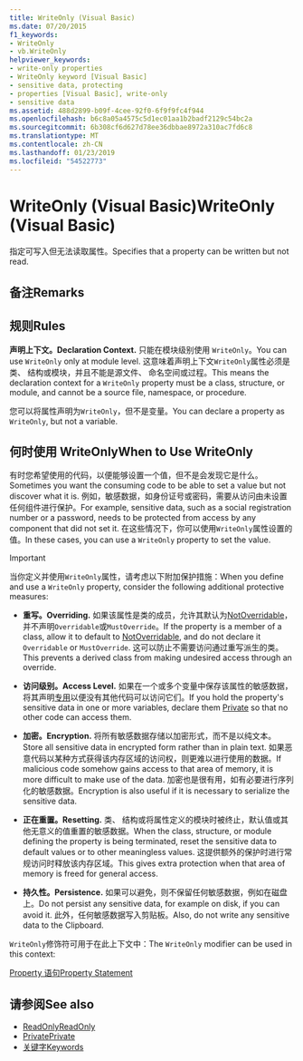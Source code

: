```yaml
---
title: WriteOnly (Visual Basic)
ms.date: 07/20/2015
f1_keywords:
- WriteOnly
- vb.WriteOnly
helpviewer_keywords:
- write-only properties
- WriteOnly keyword [Visual Basic]
- sensitive data, protecting
- properties [Visual Basic], write-only
- sensitive data
ms.assetid: 488d2899-b09f-4cee-92f0-6f9f9fc4f944
ms.openlocfilehash: b6c8a05a4575c5d1ec01aa1b2badf2129c54bc2a
ms.sourcegitcommit: 6b308cf6d627d78ee36dbbae8972a310ac7fd6c8
ms.translationtype: MT
ms.contentlocale: zh-CN
ms.lasthandoff: 01/23/2019
ms.locfileid: "54522773"
---
```

# <a name="writeonly-visual-basic"></a><span data-ttu-id="f7116-102">WriteOnly (Visual Basic)</span><span class="sxs-lookup"><span data-stu-id="f7116-102">WriteOnly (Visual Basic)</span></span>
<span data-ttu-id="f7116-103">指定可写入但无法读取属性。</span><span class="sxs-lookup"><span data-stu-id="f7116-103">Specifies that a property can be written but not read.</span></span>  
  
## <a name="remarks"></a><span data-ttu-id="f7116-104">备注</span><span class="sxs-lookup"><span data-stu-id="f7116-104">Remarks</span></span>  
  
## <a name="rules"></a><span data-ttu-id="f7116-105">规则</span><span class="sxs-lookup"><span data-stu-id="f7116-105">Rules</span></span>  
 <span data-ttu-id="f7116-106">**声明上下文。**</span><span class="sxs-lookup"><span data-stu-id="f7116-106">**Declaration Context.**</span></span> <span data-ttu-id="f7116-107">只能在模块级别使用 `WriteOnly`。</span><span class="sxs-lookup"><span data-stu-id="f7116-107">You can use `WriteOnly` only at module level.</span></span> <span data-ttu-id="f7116-108">这意味着声明上下文`WriteOnly`属性必须是类、 结构或模块，并且不能是源文件、 命名空间或过程。</span><span class="sxs-lookup"><span data-stu-id="f7116-108">This means the declaration context for a `WriteOnly` property must be a class, structure, or module, and cannot be a source file, namespace, or procedure.</span></span>  
  
 <span data-ttu-id="f7116-109">您可以将属性声明为`WriteOnly`，但不是变量。</span><span class="sxs-lookup"><span data-stu-id="f7116-109">You can declare a property as `WriteOnly`, but not a variable.</span></span>  
  
## <a name="when-to-use-writeonly"></a><span data-ttu-id="f7116-110">何时使用 WriteOnly</span><span class="sxs-lookup"><span data-stu-id="f7116-110">When to Use WriteOnly</span></span>  
 <span data-ttu-id="f7116-111">有时您希望使用的代码，以便能够设置一个值，但不是会发现它是什么。</span><span class="sxs-lookup"><span data-stu-id="f7116-111">Sometimes you want the consuming code to be able to set a value but not discover what it is.</span></span> <span data-ttu-id="f7116-112">例如，敏感数据，如身份证号或密码，需要从访问由未设置任何组件进行保护。</span><span class="sxs-lookup"><span data-stu-id="f7116-112">For example, sensitive data, such as a social registration number or a password, needs to be protected from access by any component that did not set it.</span></span> <span data-ttu-id="f7116-113">在这些情况下，你可以使用`WriteOnly`属性设置的值。</span><span class="sxs-lookup"><span data-stu-id="f7116-113">In these cases, you can use a `WriteOnly` property to set the value.</span></span>  
  
> [!IMPORTANT]
>  <span data-ttu-id="f7116-114">当你定义并使用`WriteOnly`属性，请考虑以下附加保护措施：</span><span class="sxs-lookup"><span data-stu-id="f7116-114">When you define and use a `WriteOnly` property, consider the following additional protective measures:</span></span>  
  
-   <span data-ttu-id="f7116-115">**重写。**</span><span class="sxs-lookup"><span data-stu-id="f7116-115">**Overriding.**</span></span> <span data-ttu-id="f7116-116">如果该属性是类的成员，允许其默认为[NotOverridable](../../../visual-basic/language-reference/modifiers/notoverridable.md)，并不声明`Overridable`或`MustOverride`。</span><span class="sxs-lookup"><span data-stu-id="f7116-116">If the property is a member of a class, allow it to default to [NotOverridable](../../../visual-basic/language-reference/modifiers/notoverridable.md), and do not declare it `Overridable` or `MustOverride`.</span></span> <span data-ttu-id="f7116-117">这可以防止不需要访问通过重写派生的类。</span><span class="sxs-lookup"><span data-stu-id="f7116-117">This prevents a derived class from making undesired access through an override.</span></span>  
  
-   <span data-ttu-id="f7116-118">**访问级别。**</span><span class="sxs-lookup"><span data-stu-id="f7116-118">**Access Level.**</span></span> <span data-ttu-id="f7116-119">如果在一个或多个变量中保存该属性的敏感数据，将其声明[专用](../../../visual-basic/language-reference/modifiers/private.md)以便没有其他代码可以访问它们。</span><span class="sxs-lookup"><span data-stu-id="f7116-119">If you hold the property's sensitive data in one or more variables, declare them [Private](../../../visual-basic/language-reference/modifiers/private.md) so that no other code can access them.</span></span>  
  
-   <span data-ttu-id="f7116-120">**加密。**</span><span class="sxs-lookup"><span data-stu-id="f7116-120">**Encryption.**</span></span> <span data-ttu-id="f7116-121">将所有敏感数据存储以加密形式，而不是以纯文本。</span><span class="sxs-lookup"><span data-stu-id="f7116-121">Store all sensitive data in encrypted form rather than in plain text.</span></span> <span data-ttu-id="f7116-122">如果恶意代码以某种方式获得该内存区域的访问权，则更难以进行使用的数据。</span><span class="sxs-lookup"><span data-stu-id="f7116-122">If malicious code somehow gains access to that area of memory, it is more difficult to make use of the data.</span></span> <span data-ttu-id="f7116-123">加密也是很有用，如有必要进行序列化的敏感数据。</span><span class="sxs-lookup"><span data-stu-id="f7116-123">Encryption is also useful if it is necessary to serialize the sensitive data.</span></span>  
  
-   <span data-ttu-id="f7116-124">**正在重置。**</span><span class="sxs-lookup"><span data-stu-id="f7116-124">**Resetting.**</span></span> <span data-ttu-id="f7116-125">类、 结构或将属性定义的模块时被终止，默认值或其他无意义的值重置的敏感数据。</span><span class="sxs-lookup"><span data-stu-id="f7116-125">When the class, structure, or module defining the property is being terminated, reset the sensitive data to default values or to other meaningless values.</span></span> <span data-ttu-id="f7116-126">这提供额外的保护时进行常规访问时释放该内存区域。</span><span class="sxs-lookup"><span data-stu-id="f7116-126">This gives extra protection when that area of memory is freed for general access.</span></span>  
  
-   <span data-ttu-id="f7116-127">**持久性。**</span><span class="sxs-lookup"><span data-stu-id="f7116-127">**Persistence.**</span></span> <span data-ttu-id="f7116-128">如果可以避免，则不保留任何敏感数据，例如在磁盘上。</span><span class="sxs-lookup"><span data-stu-id="f7116-128">Do not persist any sensitive data, for example on disk, if you can avoid it.</span></span> <span data-ttu-id="f7116-129">此外，任何敏感数据写入剪贴板。</span><span class="sxs-lookup"><span data-stu-id="f7116-129">Also, do not write any sensitive data to the Clipboard.</span></span>  
  
 <span data-ttu-id="f7116-130">`WriteOnly`修饰符可用于在此上下文中：</span><span class="sxs-lookup"><span data-stu-id="f7116-130">The `WriteOnly` modifier can be used in this context:</span></span>  
  
 [<span data-ttu-id="f7116-131">Property 语句</span><span class="sxs-lookup"><span data-stu-id="f7116-131">Property Statement</span></span>](../../../visual-basic/language-reference/statements/property-statement.md)  
  
## <a name="see-also"></a><span data-ttu-id="f7116-132">请参阅</span><span class="sxs-lookup"><span data-stu-id="f7116-132">See also</span></span>
- [<span data-ttu-id="f7116-133">ReadOnly</span><span class="sxs-lookup"><span data-stu-id="f7116-133">ReadOnly</span></span>](../../../visual-basic/language-reference/modifiers/readonly.md)
- [<span data-ttu-id="f7116-134">Private</span><span class="sxs-lookup"><span data-stu-id="f7116-134">Private</span></span>](../../../visual-basic/language-reference/modifiers/private.md)
- [<span data-ttu-id="f7116-135">关键字</span><span class="sxs-lookup"><span data-stu-id="f7116-135">Keywords</span></span>](../../../visual-basic/language-reference/keywords/index.md)

